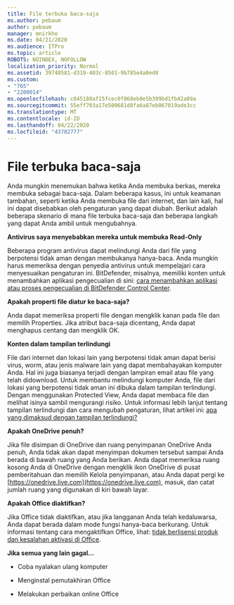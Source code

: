 ```yaml
---
title: File terbuka baca-saja
ms.author: pebaum
author: pebaum
manager: mnirkhe
ms.date: 04/21/2020
ms.audience: ITPro
ms.topic: article
ROBOTS: NOINDEX, NOFOLLOW
localization_priority: Normal
ms.assetid: 39748581-d319-403c-8501-9b785e4a0ed8
ms.custom:
- "765"
- "2200014"
ms.openlocfilehash: c045188af15fcec0f868eb0e5b399bd1fb42a09a
ms.sourcegitcommit: 55eff703a17e500681d8fa6a87eb067019ade3cc
ms.translationtype: MT
ms.contentlocale: id-ID
ms.lasthandoff: 04/22/2020
ms.locfileid: "43702777"
---
```

# <a name="file-open-read-only"></a>File terbuka baca-saja

Anda mungkin menemukan bahwa ketika Anda membuka berkas, mereka membuka sebagai baca-saja. Dalam beberapa kasus, ini untuk keamanan tambahan, seperti ketika Anda membuka file dari internet, dan lain kali, hal ini dapat disebabkan oleh pengaturan yang dapat diubah. Berikut adalah beberapa skenario di mana file terbuka baca-saja dan beberapa langkah yang dapat Anda ambil untuk mengubahnya.
  
 **Antivirus saya menyebabkan mereka untuk membuka Read-Only**
  
Beberapa program antivirus dapat melindungi Anda dari file yang berpotensi tidak aman dengan membukanya hanya-baca. Anda mungkin harus memeriksa dengan penyedia antivirus untuk mempelajari cara menyesuaikan pengaturan ini. BitDefender, misalnya, memiliki konten untuk menambahkan aplikasi pengecualian di sini: [cara menambahkan aplikasi atau proses pengecualian di BitDefender Control Center](https://aka.ms/AA6098i).
  
 **Apakah properti file diatur ke baca-saja?**
  
Anda dapat memeriksa properti file dengan mengklik kanan pada file dan memilih Properties. Jika atribut baca-saja dicentang, Anda dapat menghapus centang dan mengklik OK.
  
 **Konten dalam tampilan terlindungi**
  
File dari internet dan lokasi lain yang berpotensi tidak aman dapat berisi virus, worm, atau jenis malware lain yang dapat membahayakan komputer Anda. Hal ini juga biasanya terjadi dengan lampiran email atau file yang telah didownload. Untuk membantu melindungi komputer Anda, file dari lokasi yang berpotensi tidak aman ini dibuka dalam tampilan terlindungi. Dengan menggunakan Protected View, Anda dapat membaca file dan melihat isinya sambil mengurangi risiko. Untuk informasi lebih lanjut tentang tampilan terlindungi dan cara mengubah pengaturan, lihat artikel ini: [apa yang dimaksud dengan tampilan terlindungi?](https://support.office.com/article/d6f09ac7-e6b9-4495-8e43-2bbcdbcb6653)
  
 **Apakah OneDrive penuh?**
  
Jika file disimpan di OneDrive dan ruang penyimpanan OneDrive Anda penuh, Anda tidak akan dapat menyimpan dokumen tersebut sampai Anda berada di bawah ruang yang Anda berikan. Anda dapat memeriksa ruang kosong Anda di OneDrive dengan mengklik ikon OneDrive di pusat pemberitahuan dan memilih Kelola penyimpanan, atau Anda dapat pergi ke [https://onedrive.live.com](https://onedrive.live.com), masuk, dan catat jumlah ruang yang digunakan di kiri bawah layar.
  
 **Apakah Office diaktifkan?**
  
Jika Office tidak diaktifkan, atau jika langganan Anda telah kedaluwarsa, Anda dapat berada dalam mode fungsi hanya-baca berkurang. Untuk informasi tentang cara mengaktifkan Office, lihat: [tidak berlisensi produk dan kesalahan aktivasi di Office](https://support.office.com/article/0d23d3c0-c19c-4b2f-9845-5344fedc4380).
  
 **Jika semua yang lain gagal...**
  
- Coba nyalakan ulang komputer
    
- Menginstal pemutakhiran Office
    
- Melakukan perbaikan online Office
    

